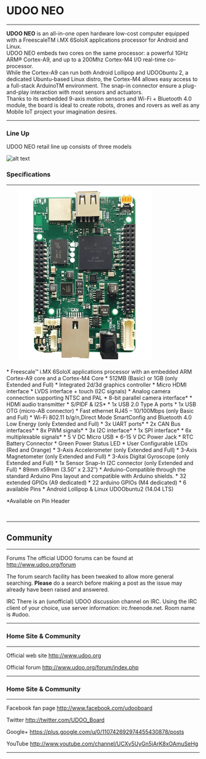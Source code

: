 
<h1>UDOO NEO</h1>
<hr/>
<p>
	<strong>UDOO NEO</strong> is an all-in-one open hardware low-cost computer equipped with a FreescaleTM i.MX 6SoloX applications processor for Android and Linux.
<BR>
UDOO NEO embeds two cores on the same processor: a powerful 1GHz ARM® Cortex-A9, and up to a 200Mhz Cortex-M4 I/O real-time co-processor.
<BR>
While the Cortex-A9 can run both Android Lollipop and UDOObuntu 2, a dedicated Ubuntu-based Linux distro, the Cortex-M4 allows easy access to a full-stack ArduinoTM environment. The snap-in connector ensure a plug-and-play interaction with most sensors and actuators.
<BR>
Thanks to its embedded 9-axis motion sensors and Wi-Fi + Bluetooth 4.0 module, the board is ideal to create robots, drones and rovers as well as any Mobile IoT project your imagination desires.
</p>
<hr/>

<h3>Line Up</h3>

UDOO NEO retail line up consists of three models

<img src="/docs-neo/img/udoo_neo_versions.jpg" alt="alt text" class="img-responsive" >



<h3>Specifications</h3>
<hr/>

<img src="/img/udoo_neo_docs.png" alt="alt text" class="img-responsive pull-right" height="441px" width="350px"  style="margin-bottom:20px; margin-left:30px;">


<br />
* Freescale™ i.MX 6SoloX applications processor with an embedded ARM Cortex-A9 core and a Cortex-M4 Core
* 512MB (Basic) or 1GB (only Extended and Full)
* Integrated 2d/3d graphics controller
* Micro HDMI interface
* LVDS interface + touch (I2C signals)
* Analog camera connection supporting NTSC and PAL
* 8-bit parallel camera interface*
* HDMI audio transmitter
* S/PIDF & I2S*
* 1x USB 2.0 Type A ports
* 1x USB OTG (micro-AB connector)
* Fast ethernet RJ45 – 10/100Mbps (only Basic and Full)
* Wi-Fi 802.11 b/g/n,Direct Mode SmartConfig and Bluetooth 4.0 Low Energy (only Extended and Full)
* 3x UART ports*
* 2x CAN Bus interfaces*
* 8x PWM signals*
* 3x I2C interface*
* 1x SPI interface*
* 6x multiplexable signals*
* 5 V DC Micro USB
* 6-15 V DC Power Jack
* RTC Battery Connector
* Green Power Status LED
* User Configurable LEDs (Red and Orange)
* 3-Axis Accelerometer (only Extended and Full)
* 3-Axis Magnetometer (only Extended and Full)
* 3-Axis Digital Gyroscope (only Extended and Full)
* 1x Sensor Snap-In I2C connector (only Extended and Full)
* 89mm x59mm (3.50″ x 2.32″)
* Arduino-Compatible through the standard Arduino Pins layout and compatible with Arduino shields.
* 32 extended GPIOs (A9 dedicated)
* 22 arduino GPIOs (M4 dedicated)
* 6 available Pins
* Android Lollipop & Linux UDOObuntu2 (14.04 LTS)

*Available on Pin Header


<br />

<hr/>

<h2>Community</h2>
<hr/>

Forums The official UDOO forums can be found at http://www.udoo.org/forum

The forum search facility has been tweaked to allow more general searching. <b>Please</b> do a search before making a post as the issue may already have been raised and answered.


IRC There is an (unofficial) UDOO discussion channel on IRC. Using the IRC client of your choice, use server information: irc.freenode.net. Room name is #udoo.

<hr/>
<h3>Home Site & Community</h3>
<hr/>

Official web site http://www.udoo.org

Official forum http://www.udoo.org/forum/index.php

<hr/>
<h3>Home Site & Community</h3>
<hr/>

Facebook fan page http://www.facebook.com/udooboard

Twitter http://twitter.com/UDOO_Board

Google+ https://plus.google.com/u/0/110742692974455430878/posts

YouTube http://www.youtube.com/channel/UCXv5UyGn5jArK8xOAmuSeHg



<div class="clear"></div>
<hr/>

<!-- Google Code -->
<script type="text/javascript">
var google_conversion_id = 983836026;
var google_custom_params = window.google_tag_params;
var google_remarketing_only = true;
</script>

<script type="text/javascript" src="//www.googleadservices.com/pagead/conversion.js">
</script>
<noscript>
<div style="display:inline;">
<img height="1" width="1" style="border-style:none;" alt="" src="//googleads.g.doubleclick.net/pagead/viewthroughconversion/983836026/?value=0&amp;guid=ON&amp;script=0"/>
</div>
</noscript>
